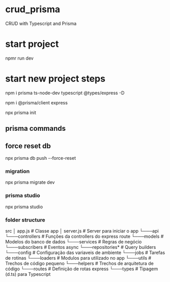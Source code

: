 # crud_prisma
 CRUD with Typescript and Prisma

# start project
 npmr run dev

# start new project steps
 npm i prisma ts-node-dev typescript @types/express -D

 npm i @prisma/client express

 npx prisma init

 ## prisma commands

 ## force reset db
 npx prisma db push --force-reset

 ### migration
 npx prisma migrate dev


 ### prisma studio
 npx prisma studio

 ### folder structure
 src
│   app.js          # Classe app
│   server.js       # Server para iniciar o app
└───api             
  └───controllers   # Funções da controllers do express route
  └───models        # Modelos do banco de dados
  └───services      # Regras de negócio
  └───subscribers   # Eventos async 
  └───repositories* # Query builders 
└───config          # Configuração das variaveis de ambiente
└───jobs            # Tarefas de rotinas
└───loaders         # Modulos para utilizado no app
└───utils           # Trechos de código pequeno
└───helpers         # Trechos de arquitetura de código
└───routes          # Definição de rotas express
└───types           # Tipagem (d.ts) para Typescript

